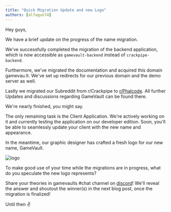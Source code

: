 ```yaml
---
title: "Quick Migration Update and new Logo"
authors: [alfagun74]
---
```


Hey guys,

We have a brief update on the progress of the name migration.

We've successfully completed the migration of the backend application, which is now accessible as `gamevault-backend` instead of `crackpipe-backend`.

Furthermore, we've migrated the documentation and acquired this domain gamevau.lt. We've set up redirects for our previous domain and the demo server as well.

Lastly we migrated our Subreddit from r/Crackpipe to [r/Phalcode](https://reddit.com/r/Phalcode). All further Updates and discussions regarding GameVault can be found there.

We're nearly finished, you might say.

The only remaining task is the Client Application. We're actively working on it and currently testing the application on our developer edition. Soon, you'll be able to seamlessly update your client with the new name and appearance.

In the meantime, our graphic designer has crafted a fresh logo for our new name, GameVault.

![logo](/img/logo-text-and-image-sbs.png)

To make good use of your time while the migrations are in progress, what do you speculate the new logo represents?

Share your theories in gamevaults #chat channel on [discord](https://discord.gg/NEdNen2dSu)! We'll reveal the answer and shoutout the winner(s) in the next blog post, once the migration is finalized!

Until then ✌️
